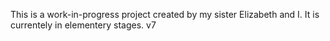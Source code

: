 This is a work-in-progress project created by my sister Elizabeth and I. It is currentely in elementery stages. v7
